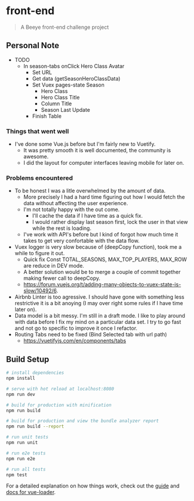 # front-end

> A Beeye front-end challenge project

## Personal Note

- TODO
  - In season-tabs onClick Hero Class Avatar
    - Set URL
    - Get data (getSeasonHeroClassData)
    - Set Vuex pages-state Season
      - Hero Class
      - Hero Class Title
      - Column Title
      - Season Last Update
    - Finish Table

### Things that went well
- I've done some Vue.js before but I'm fairly new to Vuetify.
  - It was pretty smooth it is well documented, the community is awesome.
  - I did the layout for computer interfaces leaving mobile for later on.

### Problems encountered
- To be honest I was a litle overwhelmed by the amount of data.
  - More precisely I had a hard time figuring out how I would fetch the data without affecting the user experience.
  - I'm not totally happy with the out come.
    - I'll cache the data if I have time as a quick fix.
    - I would rather display last season first, lock the user in that view while the rest is loading.
  - I've work with API's before but I kind of forgot how much time it takes to get very confortable with the data flow.
- Vuex logger is very slow because of (deepCopy function), took me a while to figure it out.
  - Quick fix Const TOTAL_SEASONS, MAX_TOP_PLAYERS, MAX_ROW are reduce in DEV mode.
  - A better solution would be to merge a couple of commit together making fewer call to deepCopy.
  - https://forum.vuejs.org/t/adding-many-objects-to-vuex-state-is-slow/10492/6.
- Airbnb Linter is too agressive. I should have gone with something less restrictive it is a bit anoying (I may over right some rules if I have time later on).
- Data model is a bit messy. I'm still in a draft mode. I like to play around with data before I fix my mind on a particular data set. I try to go fast and not go to specific to improve it once I refactor.
- Routing Tabs need to be fixed (Bind Selected tab with url path)
  - https://vuetifyjs.com/en/components/tabs

## Build Setup

``` bash
# install dependencies
npm install

# serve with hot reload at localhost:8080
npm run dev

# build for production with minification
npm run build

# build for production and view the bundle analyzer report
npm run build --report

# run unit tests
npm run unit

# run e2e tests
npm run e2e

# run all tests
npm test
```

For a detailed explanation on how things work, check out the [guide](http://vuejs-templates.github.io/webpack/) and [docs for vue-loader](http://vuejs.github.io/vue-loader).
